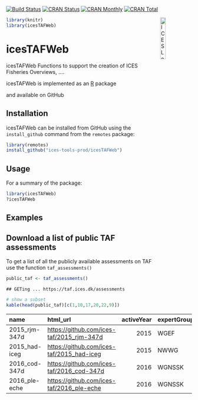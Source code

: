 
[![Build
Status](https://travis-ci.org/ices-tools-prod/icesTAFWeb.svg?branch=devel)](https://travis-ci.org/ices-tools-prod/icesTAFWeb)
[![CRAN
Status](http://r-pkg.org/badges/version/icesTAFWeb)](https://cran.r-project.org/package=icesTAFWeb)
[![CRAN
Monthly](http://cranlogs.r-pkg.org/badges/icesTAFWeb)](https://cran.r-project.org/package=icesTAFWeb)
[![CRAN
Total](http://cranlogs.r-pkg.org/badges/grand-total/icesTAFWeb)](https://cran.r-project.org/package=icesTAFWeb)

[<img align="right" alt="ICES Logo" width="17%" height="17%" src="http://ices.dk/_layouts/15/1033/images/icesimg/iceslogo.png">](http://ices.dk)

``` r
library(knitr)
library(icesTAFWeb)
```

# icesTAFWeb

icesTAFWeb Functions to support the creation of ICES Fisheries
Overviews, ….

icesTAFWeb is implemented as an [R](https://www.r-project.org) package
<!-- and available on [CRAN](https://cran.r-project.org/package=icesTAFWeb). -->
and available on GitHub

## Installation

icesTAFWeb can be installed from GitHub using the `install_github`
command from the `remotes` package:

``` r
library(remotes)
install_github("ices-tools-prod/icesTAFWeb")
```

## Usage

For a summary of the package:

``` r
library(icesTAFWeb)
?icesTAFWeb
```

## Examples

## Download a list of public TAF assessments

To get a list of all the publicly available assessments on TAF use the
function `taf_assessments()`

``` r
public_taf <- taf_assessments()
```

    ## GETing ... https://taf.ices.dk/assessments

``` r
# show a subset
kable(head(public_taf)[c(1,10,17,20,22,9)])
```

| name           | html\_url                                   | activeYear | expertGroup | dataCategory | run\_status |
| :------------- | :------------------------------------------ | ---------: | :---------- | :----------- | ----------: |
| 2015\_rjm-347d | <https://github.com/ices-taf/2015_rjm-347d> |       2015 | WGEF        | 3.2          |           1 |
| 2015\_had-iceg | <https://github.com/ices-taf/2015_had-iceg> |       2015 | NWWG        | 1            |           1 |
| 2016\_cod-347d | <https://github.com/ices-taf/2016_cod-347d> |       2016 | WGNSSK      | 1            |           1 |
| 2016\_ple-eche | <https://github.com/ices-taf/2016_ple-eche> |       2016 | WGNSSK      | 1            |           1 |
